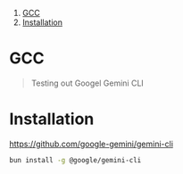 1. [GCC](#gcc)
2. [Installation](#installation)

# GCC

> Testing out Googel Gemini CLI

# Installation

https://github.com/google-gemini/gemini-cli

```sh
bun install -g @google/gemini-cli
```
